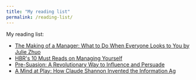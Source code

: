 ```yaml
---
title: "My reading list"
permalink: /reading-list/
---
```


My reading list:

+ [The Making of a Manager: What to Do When Everyone Looks to You by Julie Zhuo](https://www.amazon.com/Making-Manager-What-Everyone-Looks/dp/0735219567)
+ [HBR's 10 Must Reads on Managing Yourself](https://www.amazon.com/Managing-Yourself-Measure-Clayton-Christensen/dp/1422157997/) 
+ [Pre-Suasion: A Revolutionary Way to Influence and Persuade](https://www.amazon.com/Pre-Suasion-Revolutionary-Way-Influence-Persuade-ebook/dp/B01C36E2YS)
+ [A Mind at Play: How Claude Shannon Invented the Information Ag](https://www.amazon.com/Mind-Play-Shannon-Invented-Information/dp/147676669X)

